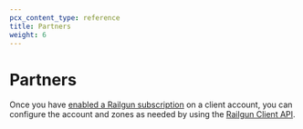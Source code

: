 ```yaml
---
pcx_content_type: reference
title: Partners
weight: 6
---
```


# Partners

Once you have [enabled a Railgun subscription](/tenant/how-to/manage-subscriptions/#account-subscriptions) on a client account, you can configure the account and zones as needed by using the [Railgun Client API](/railgun/user-guide/client-api/).
